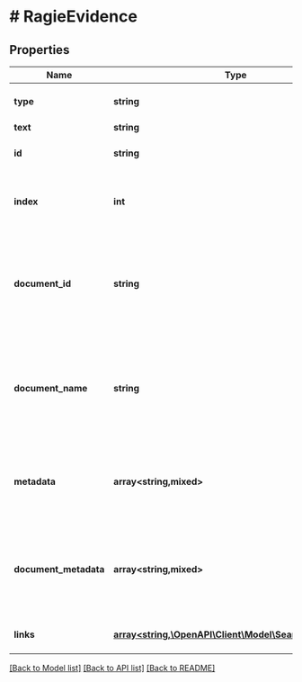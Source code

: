 # # RagieEvidence

## Properties

Name | Type | Description | Notes
------------ | ------------- | ------------- | -------------
**type** | **string** |  | [optional] [default to 'ragie']
**text** | **string** |  |
**id** | **string** | The chunk id of the evidence. |
**index** | **int** | The index of the chunk in the document. |
**document_id** | **string** | The document id of the document containing the chunk being used as evidence. |
**document_name** | **string** | The name of the document that contains the chunk being used as evidence. |
**metadata** | **array<string,mixed>** | The metadata of the chunk being used as evidence. | [optional]
**document_metadata** | **array<string,mixed>** | The metadata of the document that contains the evidence. | [optional]
**links** | [**array<string,\OpenAPI\Client\Model\SearchResultLink>**](SearchResultLink.md) | The links to the evidence. | [optional]

[[Back to Model list]](../../README.md#models) [[Back to API list]](../../README.md#endpoints) [[Back to README]](../../README.md)
